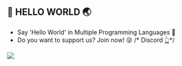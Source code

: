 ## 💪 HELLO WORLD 🌏

- Say 'Hello World' in Multiple Programming Languages 🛬
- Do you want to support us? Join now! 😜
/* Discord <a href="https://discord.gg/fuejznDZFq">👆</a>*/

<img src="https://c4.wallpaperflare.com/wallpaper/186/119/589/8-bit-hello-world-minimalism-wallpaper-preview.jpg" with="100%">
